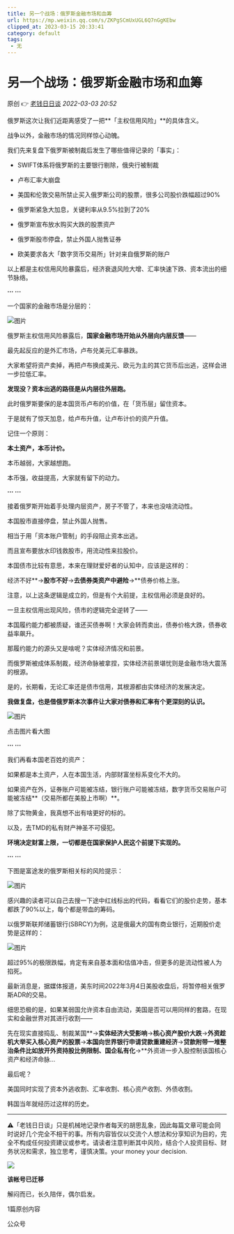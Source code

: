 ```yaml
---
title: 另一个战场：俄罗斯金融市场和血筹
url: https://mp.weixin.qq.com/s/ZKPgSCmUxUGL6Q7nGgKEbw
clipped_at: 2023-03-15 20:33:41
category: default
tags: 
 - 无
---
```


# 另一个战场：俄罗斯金融市场和血筹

原创 👉 [老钱日日谈](javascript:) _2022-03-03 20:52_

俄罗斯这次让我们近距离感受了一把**「主权信用风险」**的具体含义。

  

战争以外，金融市场的情况同样惊心动魄。

  

我们先来复盘下俄罗斯被制裁后发生了哪些值得记录的「事实」：

  

*   SWIFT体系将俄罗斯的主要银行剔除，俄央行被制裁
    
*   卢布汇率大崩盘
    
*   美国和伦敦交易所禁止买入俄罗斯公司的股票，很多公司股价跌幅超过90%
    
*   俄罗斯紧急大加息，关键利率从9.5%拉到了20%
    
*   俄罗斯宣布放水购买大跌的股票资产
    
*   俄罗斯股市停盘，禁止外国人抛售证券
    
*   欧美要求各大「数字货币交易所」针对来自俄罗斯的账户
    

  

以上都是主权信用风险暴露后，经济衰退风险大增、汇率快速下跌、资本流出的细节脉络。

  

**··· ···**

  

一个国家的金融市场是分层的：

  

![图片](assets/1678883621-dd153d02a962052d378f44299d307e8c.png)

  

俄罗斯主权信用风险暴露后，**国家金融市场开始从外层向内层反馈**——

  

最先起反应的是外汇市场，卢布兑美元汇率暴跌。

  

大家希望将资产卖掉，再把卢布换成美元、欧元为主的其它货币后出逃，这样会进一步拉低汇率。

  

**发现没？资本出逃的路径是从内层往外层跑。**

  

此时俄罗斯要保的是本国货币卢布的价值，在「货币层」留住资本。

  

于是就有了惊天加息，给卢布升值，让卢布计价的资产升值。

  

记住一个原则：

  

**本土资产，本币计价。**

本币越弱，大家越想跑。

本币强，收益提高，大家就有留下的动力。

  

**··· ···**

  

接着俄罗斯开始着手处理内层资产，房子不管了，本来也没啥流动性。

  

本国股市直接停盘，禁止外国人抛售。

  

相当于用「资本账户管制」的手段阻止资本出逃。

  

而且宣布要放水印钱救股市，用流动性来拉股价。

  

本国债市比较有意思，本来在理财爱好者的认知中，应该是这样的：

  

经济不好**→**股市不好**→**去债券类资产中避险**→**债券价格上涨。

  

注意，以上这条逻辑是成立的，但是有个大前提，主权信用必须是良好的。

  

一旦主权信用出现风险，债市的逻辑完全逆转了——

  

本国履约能力都被质疑，谁还买债券啊！大家会转而卖出，债券价格大跌，债券收益率飙升。

  

那履约能力的源头又是啥呢？实体经济情况和前景。

  

而俄罗斯被成体系制裁，经济命脉被拿捏，实体经济前景堪忧则是金融市场大震荡的根源。

  

是的，长期看，无论汇率还是债市信用，其根源都由实体经济的发展决定。

  

**我做复盘，也是借俄罗斯本次事件让大家对债券和汇率有个更深刻的认识。**

  

![图片](assets/1678883621-49aa4906bd3c1c9c904ff5b04de15100.png)

点击图片看大图  

  

**··· ···**

  

我们再看本国老百姓的资产：

  

如果都是本土资产，人在本国生活，内部财富坐标系变化不大的。

  

如果资产在外，证券账户可能被冻结，银行账户可能被冻结，数字货币交易账户可能被冻结**（交易所都在美股上市啊）**。

  

除了实物黄金，我真想不出有啥更好的标的。

  

以及，去TMD的私有财产神圣不可侵犯。

  

**环境决定财富上限，一切都是在国家保护人民这个前提下实现的。**

  

**··· ···**

  

下图是富途发的俄罗斯相关标的风险提示：  

  

![图片](assets/1678883621-977d3c2304bca7e8c22678beb06e36b6.png)

  

感兴趣的读者可以自己去搜一下途中红线标出的代码，看看它们的股价走势，基本都跌了90%以上，每个都是带血的筹码。

  

以俄罗斯联邦储蓄银行(SBRCY)为例，这是俄最大的国有商业银行，近期股价走势是这样的：

  

![图片](assets/1678883621-d473a55da19e5361d006a85b43d88cd0.png)

  

超过95%的极限跌幅，肯定有来自基本面和估值冲击，但更多的是流动性被人为掐死。  

  

最新消息是，据媒体报道，美东时间2022年3月4日美股收盘后，将暂停相关俄罗斯ADR的交易。

  

细思恐极的是，如果某弱国允许资本自由流动，美国是否可以用同样的套路，在现实和金融世界对其进行收割——  

  

先在现实直接捣乱、制裁某国**→**实体经济大受影响**→**核心资产股价大跌**→**外资趁机大举买入核心资产的股票**→**本国向世界银行申请贷款重建经济**→**贷款附带一堆整治条件比如放开外资持股比例限制、国企私有化**→**外资进一步入股控制该国核心资产和经济命脉...

  

最后呢？

  

美国同时实现了资本外逃收割、汇率收割、核心资产收割、外债收割。

  

韩国当年就经历过这样的历史。

  

* * *

  

⚠️「老钱日日谈」只是机械地记录作者每天的胡思乱象，因此每篇文章可能会同时说好几个完全不相干的事。所有内容皆仅以交流个人想法和分享知识为目的，完全不构成任何投资建议或参考。请读者注意判断其中风险，结合个人投资目标、财务状况和需求，独立思考，谨慎决策。your money your decision.

![](assets/1678883621-ab9432e5b3a36f8427faa9a0c0ccc3bf.png)

**该帐号已迁移**

解闷而已，长久陪伴，偶尔启发。

1篇原创内容

公众号